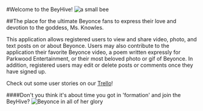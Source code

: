 #Welcome to the BeyHive! ![a small bee](http://www.clker.com/cliparts/P/q/6/5/Z/S/small-bee-th.png)


##The place for the ultimate Beyonce fans to express their love and devotion to the goddess, Ms. Knowles. 

This application allows registered users to view and share video,
photo, and text posts on or about Beyonce. Users may also contribute to the 
application their favorite Beyonce video, a poem written expressly for Parkwood Entertainment,
or their most beloved photo or gif of Beyonce. In addition, registered users may
edit or delete posts or comments once they have signed up. 

Check out some user stories on our [Trello](https://trello.com/b/XgUTcJ9L/beyhive-app)!

####Don't you think it's about time you got in 'formation' and join the BeyHive?
![Beyonce in all of her glory](http://hustletv.tv/wp-content/uploads/2015/05/Hustletv-Beyonce-IASF-beyonce-32700249-1280-960.jpg)
